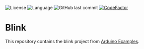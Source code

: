 ![License](https://img.shields.io/badge/License-MIT-brightgreen) ![Language](https://img.shields.io/badge/language-c++-blue) ![GitHub last commit](https://img.shields.io/github/last-commit/TheOnlyTails/Blink) [![CodeFactor](https://www.codefactor.io/repository/github/theonlytails/blink/badge)](https://www.codefactor.io/repository/github/theonlytails/blink)
# Blink
This repository contains the blink project from [Arduino Examples](https://github.com/TheOnlyTails/arduino_examples).
